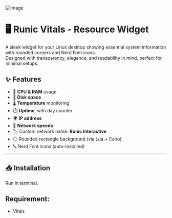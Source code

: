 ![image](https://github.com/user-attachments/assets/82489c3e-e719-496e-bfcb-bcbe475f1ce1)


# 🖥️ Runic Vitals - Resource Widget

A sleek widget for your Linux desktop showing essential system information with rounded corners and Nerd Font icons.  
Designed with transparency, elegance, and readability in mind, perfect for minimal setups.

## ✨ Features

- 🧠 **CPU & RAM** usage
- 💽 **Disk space**
- 🌡️ **Temperature** monitoring
- ⏱️ **Uptime**, with day counter
- 🌍 **IP address**
- 📶 **Network speeds**
- 🏷️ Custom network name: **Runic Interactive**
- ⚪ Rounded rectangle background (via Lua + Cairo)
- 🔤 Nerd Font icons (auto-installed)

---

## 📥 Installation

Run in terminal.

## Requirement:
- Vitals
